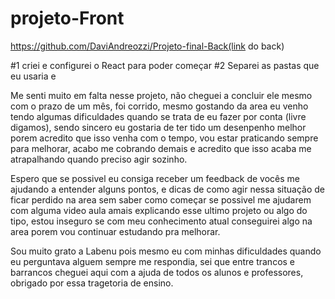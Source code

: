 # projeto-Front

https://github.com/DaviAndreozzi/Projeto-final-Back(link do back)

#1 criei e configurei o React para poder começar 
#2 Separei as pastas que eu usaria e 

  

Me senti muito em falta nesse projeto, não cheguei a concluir ele mesmo com o prazo de um mês, foi corrido, mesmo gostando da area eu venho tendo algumas dificuldades quando se trata de eu fazer por conta (livre digamos), sendo sincero eu gostaria de ter tido um desenpenho melhor porem acredito que isso venha com o tempo, vou estar praticando sempre para melhorar, acabo me cobrando demais e acredito que isso acaba me atrapalhando quando preciso agir sozinho.

Espero que se possivel eu consiga receber um feedback de vocês me ajudando a entender alguns pontos, e dicas de como agir nessa situação de ficar perdido na area sem saber como começar se possivel me ajudarem com alguma video aula amais explicando esse ultimo projeto ou algo do tipo, estou inseguro se com meu conhecimento atual conseguirei algo na area porem vou continuar estudando pra melhorar.

Sou muito grato a Labenu pois mesmo eu com minhas dificuldades quando eu perguntava alguem sempre me respondia, sei que entre trancos e barrancos cheguei aqui com a ajuda de todos os alunos e professores, obrigado por essa tragetoria de ensino.
